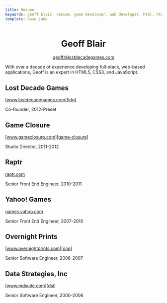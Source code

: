 ```yaml
---
title: Resume
keywords: geoff blair, resume, game developer, web developer, html, html5, css, css3, javascript, code, programmer, full stack, node.js, less, jade, c#, unity, sql, front end
template: base.jade
---
```

<div style="text-align: center;">
	<h1>Geoff Blair</h1>
	<a href="mailto:geoff@lostdecadegames.com">geoff@lostdecadegames.com</a>
</div>

With over a decade of experience developing full-stack, web-based applications, Geoff is an expert in HTML5, CSS3, and JavaScript.

## Lost Decade Games

[www.lostdecadegames.com][ldg]

Co-founder, 2012-Preset

## Game Closure

[www.gameclosure.com][game-closure]

Studio Director, 2011-2012

## Raptr

[raptr.com][raptr]

Senior Front End Engineer, 2010-2011

## Yahoo! Games

[games.yahoo.com][yahoo-games]

Senior Front End Engineer, 2007-2010

## Overnight Prints

[www.overnightprints.com][onp]

Senior Software Engineer, 2006-2007

## Data Strategies, Inc

[www.mdsuite.com][dsi]

Senior Software Engineer, 2000-2006

[geoff-email]: mailto:geoff@lostdecadegames.com
[ldg]: http://www.lostdecadegames.com
[game-closure]: http://www.gameclosure.com/
[raptr]: http://raptr.com/
[yahoo-games]: https://games.yahoo.com/
[onp]: http://www.overnightprints.com/
[dsi]: http://www.mdsuite.com/
